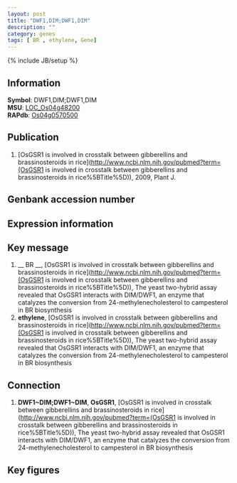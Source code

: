 ```yaml
---
layout: post
title: "DWF1,DIM;DWF1,DIM"
description: ""
category: genes
tags: [ BR , ethylene, Gene]
---
```

{% include JB/setup %}

## Information
__Symbol__: DWF1,DIM;DWF1,DIM  
__MSU__: [LOC_Os04g48200](http://rice.plantbiology.msu.edu/cgi-bin/ORF_infopage.cgi?orf=LOC_Os04g48200)  
__RAPdb__: [Os04g0570500](http://rapdb.dna.affrc.go.jp/viewer/gbrowse_details/irgsp1?name=Os04g0570500)  

## Publication
1. [OsGSR1 is involved in crosstalk between gibberellins and brassinosteroids in rice](http://www.ncbi.nlm.nih.gov/pubmed?term=(OsGSR1 is involved in crosstalk between gibberellins and brassinosteroids in rice%5BTitle%5D)), 2009, Plant J.

## Genbank accession number

## Expression information

## Key message
1. __ BR __, [OsGSR1 is involved in crosstalk between gibberellins and brassinosteroids in rice](http://www.ncbi.nlm.nih.gov/pubmed?term=(OsGSR1 is involved in crosstalk between gibberellins and brassinosteroids in rice%5BTitle%5D)),  The yeast two-hybrid assay revealed that OsGSR1 interacts with DIM/DWF1, an enzyme that catalyzes the conversion from 24-methylenecholesterol to campesterol in BR biosynthesis
2. __ethylene__, [OsGSR1 is involved in crosstalk between gibberellins and brassinosteroids in rice](http://www.ncbi.nlm.nih.gov/pubmed?term=(OsGSR1 is involved in crosstalk between gibberellins and brassinosteroids in rice%5BTitle%5D)),  The yeast two-hybrid assay revealed that OsGSR1 interacts with DIM/DWF1, an enzyme that catalyzes the conversion from 24-methylenecholesterol to campesterol in BR biosynthesis

## Connection
1. __DWF1~DIM;DWF1~DIM__, __OsGSR1__, [OsGSR1 is involved in crosstalk between gibberellins and brassinosteroids in rice](http://www.ncbi.nlm.nih.gov/pubmed?term=(OsGSR1 is involved in crosstalk between gibberellins and brassinosteroids in rice%5BTitle%5D)),  The yeast two-hybrid assay revealed that OsGSR1 interacts with DIM/DWF1, an enzyme that catalyzes the conversion from 24-methylenecholesterol to campesterol in BR biosynthesis

## Key figures


